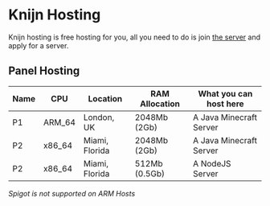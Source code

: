 # Knijn Hosting
Knijn hosting is free hosting for you, all you need to do is join [the server](https://discord.gg/FYXbHcBbrN) and apply for a server.

## Panel Hosting

Name | CPU  | Location       | RAM Allocation | What you can host here             
-----|------|----------------|-------------|------------------------------------|
P1   |ARM_64| London, UK     | 2048Mb (2Gb)   | A Java Minecraft Server         |
P2   |x86_64| Miami, Florida | 2048Mb (2Gb)   | A Java Minecraft Server		|
P2   |x86_64| Miami, Florida | 512Mb  (0.5Gb) | A NodeJS Server			|

*Spigot is not supported on ARM Hosts*
